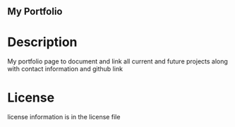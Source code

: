 ## My Portfolio

# Description

My portfolio page to document and link all current and future projects along with contact information and github link

# License

license information is in the license file
